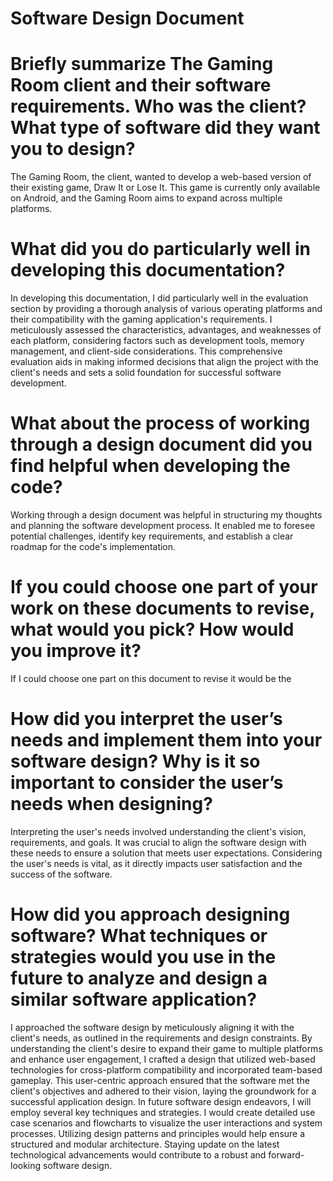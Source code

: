 # Software Design Document

# Briefly summarize The Gaming Room client and their software requirements. Who was the client? What type of software did they want you to design?
The Gaming Room, the client, wanted to develop a web-based version of their existing game, Draw It or Lose It. This game is currently only available on Android, and the Gaming Room aims to expand across multiple platforms.

# What did you do particularly well in developing this documentation?
In developing this documentation, I did particularly well in the evaluation section by providing a thorough analysis of various operating platforms and their compatibility with the gaming application's requirements. I meticulously assessed the characteristics, advantages, and weaknesses of each platform, considering factors such as development tools, memory management, and client-side considerations. This comprehensive evaluation aids in making informed decisions that align the project with the client's needs and sets a solid foundation for successful software development.

# What about the process of working through a design document did you find helpful when developing the code?
Working through a design document was helpful in structuring my thoughts and planning the software development process. It enabled me to foresee potential challenges, identify key requirements, and establish a clear roadmap for the code's implementation.

# If you could choose one part of your work on these documents to revise, what would you pick? How would you improve it?
If I could choose one part on this document to revise it would be the 

# How did you interpret the user’s needs and implement them into your software design? Why is it so important to consider the user’s needs when designing?
Interpreting the user's needs involved understanding the client's vision, requirements, and goals. It was crucial to align the software design with these needs to ensure a solution that meets user expectations. Considering the user's needs is vital, as it directly impacts user satisfaction and the success of the software.

# How did you approach designing software? What techniques or strategies would you use in the future to analyze and design a similar software application?
I approached the software design by meticulously aligning it with the client's needs, as outlined in the requirements and design constraints. By understanding the client's desire to expand their game to multiple platforms and enhance user engagement, I crafted a design that utilized web-based technologies for cross-platform compatibility and incorporated team-based gameplay. This user-centric approach ensured that the software met the client's objectives and adhered to their vision, laying the groundwork for a successful application design. In future software design endeavors, I will employ several key techniques and strategies. I would create detailed use case scenarios and flowcharts to visualize the user interactions and system processes. Utilizing design patterns and principles would help ensure a structured and modular architecture. Staying update on the latest technological advancements would contribute to a robust and forward-looking software design.
